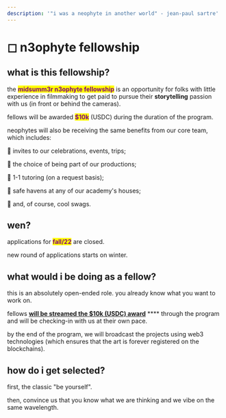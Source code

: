 ```yaml
---
description: '"i was a neophyte in another world" - jean-paul sartre'
---
```


# ◻ n3ophyte fellowship

## what is this fellowship?



the <mark style="color:purple;">**midsumm3r n3ophyte fellowship**</mark> <mark style="color:purple;"></mark><mark style="color:purple;"></mark> is an opportunity for folks with little experience in filmmaking to get paid to pursue their **storytelling** passion with us (in front or behind the cameras).



fellows will be awarded <mark style="color:purple;">**$10k**</mark> (USDC) during the duration of the program.



neophytes will also be receiving the same benefits from our core team, which includes:

🌹 invites to our celebrations, events, trips;

🌹 the choice of being part of our productions;

🌹 1-1 tutoring (on a request basis);

🌹 safe havens at any of our academy's houses;

🌹 and, of course, cool swags.&#x20;



## wen?



applications for <mark style="color:purple;">**fall/22**</mark> are closed.

new round of applications starts on winter.



## what would i be doing as a fellow?



this is an absolutely open-ended role. you already know what you want to work on.&#x20;

fellows [**will be streamed the $10k (USDC) award**](https://sablier.finance/) **** through the program and will be checking-in with us at their own pace.

by the end of the program, we will broadcast the projects using web3 technologies (which ensures that the art is forever registered on the blockchains).



## how do i get selected?



first, the classic "be yourself".

then, convince us that you know what we are thinking and we vibe on the same wavelength.



